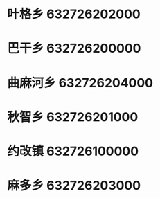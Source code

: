 # 叶格乡 632726202000
# 巴干乡 632726200000
# 曲麻河乡 632726204000
# 秋智乡 632726201000
# 约改镇 632726100000
# 麻多乡 632726203000

